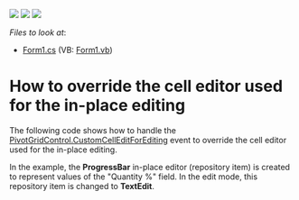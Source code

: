 <!-- default badges list -->
![](https://img.shields.io/endpoint?url=https://codecentral.devexpress.com/api/v1/VersionRange/128582356/17.1.3%2B)
[![](https://img.shields.io/badge/Open_in_DevExpress_Support_Center-FF7200?style=flat-square&logo=DevExpress&logoColor=white)](https://supportcenter.devexpress.com/ticket/details/T515806)
[![](https://img.shields.io/badge/📖_How_to_use_DevExpress_Examples-e9f6fc?style=flat-square)](https://docs.devexpress.com/GeneralInformation/403183)
<!-- default badges end -->
<!-- default file list -->
*Files to look at*:

* [Form1.cs](./CS/PivotGridControl_CustomCellEdit/Form1.cs) (VB: [Form1.vb](./VB/PivotGridControl_CustomCellEdit/Form1.vb))
<!-- default file list end -->
# How to override the cell editor used for the in-place editing


<p>The following code shows how to handle the <a href="https://documentation.devexpress.com/#WindowsForms/DevExpressXtraPivotGridPivotGridControl_CustomCellEditForEditingtopic">PivotGridControl.CustomCellEditForEditing</a> event to override the cell editor used for the in-place editing.</p>
<p>In the example, the <strong>ProgressBar</strong> in-place editor (repository item) is created to represent values of the "Quantity %" field. In the edit mode, this repository item is changed to <strong>TextEdit</strong>.</p>

<br/>



